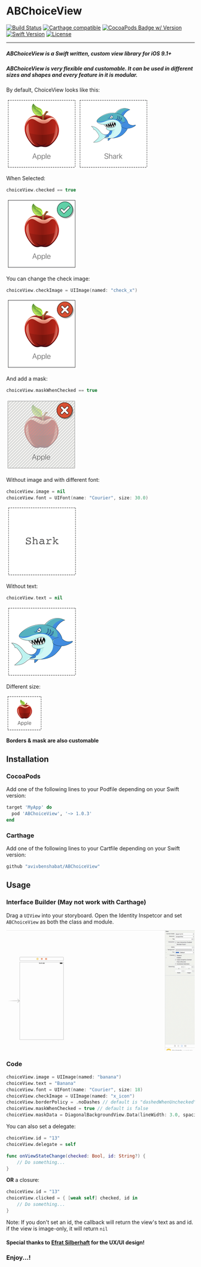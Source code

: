 # ABChoiceView

[![Build Status](https://travis-ci.com/avivbenshabat/ABChoiceView.svg?branch=master)](https://travis-ci.com/avivbenshabat/ABChoiceView) 
[![Carthage compatible](https://img.shields.io/badge/Carthage-compatible-4BC51D.svg?style=flat)](https://github.com/Carthage/Carthage) 
[![CocoaPods Badge w/ Version](https://cocoapod-badges.herokuapp.com/v/ABChoiceView/badge.png)](https://cocoapod-badges.herokuapp.com/v/ABChoiceView/badge.png)
[![Swift Version](https://img.shields.io/badge/Swift-4.1-orange.svg)](https://img.shields.io/badge/Swift-4.1-orange.svg) 
[![License](https://img.shields.io/cocoapods/l/BadgeSwift.svg?style=flat)](/LICENSE)

---
##### ABChoiceView is a Swift written, custom view library for iOS 9.1+
##### ABChoiceView is very flexible and customable. It can be used in different sizes and shapes and every feature in it is modular.</br>

By default, ChoiceView looks like this:

![default0]
![default1]

When Selected:

```swift
choiceView.checked == true
```

![selected0]

You can change the check image:

```swift
choiceView.checkImage = UIImage(named: "check_x")
```
![selected1]

And add a mask:

```swift
choiceView.maskWhenChecked == true
```

![selected2]

Without image and with different font:

```swift
choiceView.image = nil
choiceView.font = UIFont(name: "Courier", size: 30.0)
```

![noImage]

Without text:

```swift
choiceView.text = nil
```

![noText]

Different size:

![small]

__Borders & mask are also customable__

## Installation

### CocoaPods

Add one of the following lines to your Podfile depending on your Swift version:

```ruby
target 'MyApp' do
  pod 'ABChoiceView', '~> 1.0.3'
end
```

### Carthage

Add one of the following lines to your Cartfile depending on your Swift version:

```ruby
github "avivbenshabat/ABChoiceView"
```

## Usage

### Interface Builder (May not work with Carthage)

Drag a `UIView` into your storyboard. Open the Identity Inspetcor and set `ABChoiceView` as both the class and module.

![interfacebuilder](https://github.com/avivbenshabat/ABChoiceView/blob/master/DemoImages/autolayouts.gif)


### Code

```swift
choiceView.image = UIImage(named: "banana")
choiceView.text = "Banana"
choiceView.font = UIFont(name: "Courier", size: 18)
choiceView.checkImage = UIImage(named: "x_icon")
choiceView.borderPolicy = .noDashes // default is "dashedWhenUnchecked"
choiceView.maskWhenChecked = true // default is false
choiceView.maskData = DiagonalBackgroundView.Data(lineWidth: 3.0, spacing: 5.0, lineColor: .gray, backgroundColor: .darkGray)
```    

You can also set a delegate:

```swift
choiceView.id = "13"
choiceView.delegate = self
```

```swift
func onViewStateChange(checked: Bool, id: String?) {
    // Do something...
}
```

__OR__ a closure:

```swift
choiceView.id = "13"
choiceView.clicked = { [weak self] checked, id in
    // Do something...
}
```

Note: If you don't set an id, the callback will return the view's text as and id. if the view is image-only, it will return `nil`

#### Special thanks to [Efrat Silberhaft](https://www.behance.net/efratbarzilai) for the UX/UI design!

### Enjoy...!

[default0]: https://github.com/avivbenshabat/ABChoiceView/blob/master/DemoImages/demo00.png "Default ChoiceView"
[default1]: https://github.com/avivbenshabat/ABChoiceView/blob/master/DemoImages/demo01.png "Default ChoiceView"
[selected0]: https://github.com/avivbenshabat/ABChoiceView/blob/master/DemoImages/demo02.png "Selected (default)"
[selected1]: https://github.com/avivbenshabat/ABChoiceView/blob/master/DemoImages/demo03.png "Selected with different check icon"
[selected2]: https://github.com/avivbenshabat/ABChoiceView/blob/master/DemoImages/demo04.png "Selected with mask"
[noImage]: https://github.com/avivbenshabat/ABChoiceView/blob/master/DemoImages/demo05.png "No image, only text"
[noText]: https://github.com/avivbenshabat/ABChoiceView/blob/master/DemoImages/demo06.png "No text, only image"
[small]: https://github.com/avivbenshabat/ABChoiceView/blob/master/DemoImages/demo07.png "Small"
